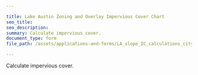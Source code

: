 ```yaml
---

title: Lake Austin Zoning and Overlay Impervious Cover Chart
seo_title:
seo_description:
summary: Calculate impervious cover.
document_type: form
file_path: /assets/applications-and-forms/LA_slope_IC_calculations_citylogo.pdf

---
```

Calculate impervious cover.
